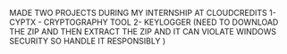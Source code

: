 MADE TWO PROJECTS DURING MY INTERNSHIP AT CLOUDCREDITS 
1-CYPTX - CRYPTOGRAPHY TOOL 
2- KEYLOGGER (NEED TO DOWNLOAD THE ZIP AND THEN EXTRACT THE ZIP AND IT CAN VIOLATE WINDOWS SECURITY SO HANDLE IT RESPONSIBLY )

